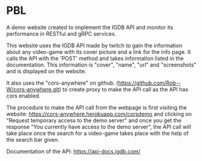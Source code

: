 # PBL
A demo website created to implement the IGDB API and monitor its performance in RESTful and gRPC services.

This website uses the IGDB API made by twitch to gain the information about any video-game with its cover picture and a link for the info page.
It calls the API with the 'POST' method and takes information listed in the documentation. This information is "cover", "name", "url" and "screenshots" and is displayed on the website. 

It also uses the "cors-anywhere" on github. (https://github.com/Rob--W/cors-anywhere.git) to create proxy to make the API call as the API has cors enabled. 

The procedure to make the API call from the webpage is first visiting the website: https://cors-anywhere.herokuapp.com/corsdemo and clicking on "Request temporary access to the demo server" and once you get the response "You currently have access to the demo server", the API call will take place once the search for a video-game takes place with the help of the search bar given. 


Documentation of the API: https://api-docs.igdb.com/
